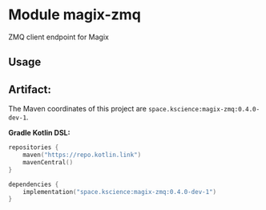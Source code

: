 # Module magix-zmq

ZMQ client endpoint for Magix

## Usage

## Artifact:

The Maven coordinates of this project are `space.kscience:magix-zmq:0.4.0-dev-1`.

**Gradle Kotlin DSL:**
```kotlin
repositories {
    maven("https://repo.kotlin.link")
    mavenCentral()
}

dependencies {
    implementation("space.kscience:magix-zmq:0.4.0-dev-1")
}
```
